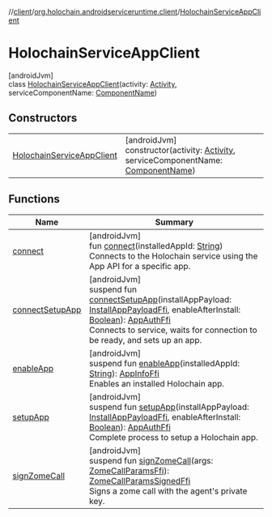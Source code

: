 //[client](../../../index.md)/[org.holochain.androidserviceruntime.client](../index.md)/[HolochainServiceAppClient](index.md)

# HolochainServiceAppClient

[androidJvm]\
class [HolochainServiceAppClient](index.md)(activity: [Activity](https://developer.android.com/reference/kotlin/android/app/Activity.html), serviceComponentName: [ComponentName](https://developer.android.com/reference/kotlin/android/content/ComponentName.html))

## Constructors

| | |
|---|---|
| [HolochainServiceAppClient](-holochain-service-app-client.md) | [androidJvm]<br>constructor(activity: [Activity](https://developer.android.com/reference/kotlin/android/app/Activity.html), serviceComponentName: [ComponentName](https://developer.android.com/reference/kotlin/android/content/ComponentName.html)) |

## Functions

| Name | Summary |
|---|---|
| [connect](connect.md) | [androidJvm]<br>fun [connect](connect.md)(installedAppId: [String](https://kotlinlang.org/api/core/kotlin-stdlib/kotlin/-string/index.html))<br>Connects to the Holochain service using the App API for a specific app. |
| [connectSetupApp](connect-setup-app.md) | [androidJvm]<br>suspend fun [connectSetupApp](connect-setup-app.md)(installAppPayload: [InstallAppPayloadFfi](../-install-app-payload-ffi/index.md), enableAfterInstall: [Boolean](https://kotlinlang.org/api/core/kotlin-stdlib/kotlin/-boolean/index.html)): [AppAuthFfi](../-app-auth-ffi/index.md)<br>Connects to service, waits for connection to be ready, and sets up an app. |
| [enableApp](enable-app.md) | [androidJvm]<br>suspend fun [enableApp](enable-app.md)(installedAppId: [String](https://kotlinlang.org/api/core/kotlin-stdlib/kotlin/-string/index.html)): [AppInfoFfi](../-app-info-ffi/index.md)<br>Enables an installed Holochain app. |
| [setupApp](setup-app.md) | [androidJvm]<br>suspend fun [setupApp](setup-app.md)(installAppPayload: [InstallAppPayloadFfi](../-install-app-payload-ffi/index.md), enableAfterInstall: [Boolean](https://kotlinlang.org/api/core/kotlin-stdlib/kotlin/-boolean/index.html)): [AppAuthFfi](../-app-auth-ffi/index.md)<br>Complete process to setup a Holochain app. |
| [signZomeCall](sign-zome-call.md) | [androidJvm]<br>suspend fun [signZomeCall](sign-zome-call.md)(args: [ZomeCallParamsFfi](../-zome-call-params-ffi/index.md)): [ZomeCallParamsSignedFfi](../-zome-call-params-signed-ffi/index.md)<br>Signs a zome call with the agent's private key. |